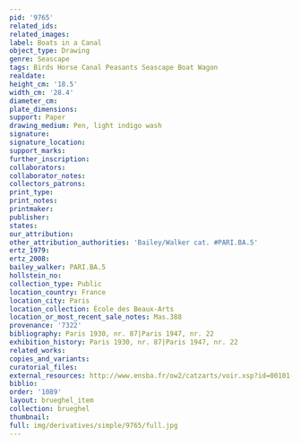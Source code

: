 ```yaml
---
pid: '9765'
related_ids: 
related_images: 
label: Boats in a Canal
object_type: Drawing
genre: Seascape
tags: Birds Horse Canal Peasants Seascape Boat Wagon
realdate: 
height_cm: '18.5'
width_cm: '28.4'
diameter_cm: 
plate_dimensions: 
support: Paper
drawing_medium: Pen, light indigo wash
signature: 
signature_location: 
support_marks: 
further_inscription: 
collaborators: 
collaborator_notes: 
collectors_patrons: 
print_type: 
print_notes: 
printmaker: 
publisher: 
states: 
our_attribution: 
other_attribution_authorities: 'Bailey/Walker cat. #PARI.BA.5'
ertz_1979: 
ertz_2008: 
bailey_walker: PARI.BA.5
hollstein_no: 
collection_type: Public
location_country: France
location_city: Paris
location_collection: École des Beaux-Arts
location_or_most_recent_sale_notes: Mas.388
provenance: '7322'
bibliography: Paris 1930, nr. 87|Paris 1947, nr. 22
exhibition_history: Paris 1930, nr. 87|Paris 1947, nr. 22
related_works: 
copies_and_variants: 
curatorial_files: 
external_resources: http://www.ensba.fr/ow2/catzarts/voir.xsp?id=00101-23831&qid=sdx_q3&n=4&sf=&e=
biblio: 
order: '1089'
layout: brueghel_item
collection: brueghel
thumbnail: 
full: img/derivatives/simple/9765/full.jpg
---
```

